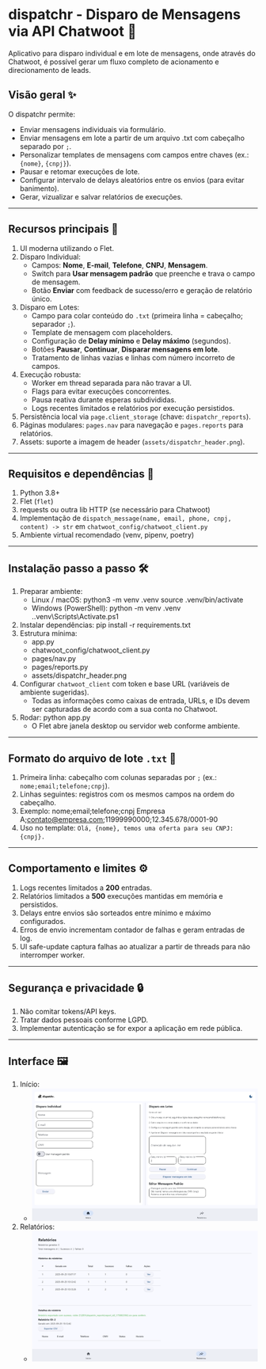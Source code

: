 # dispatchr - Disparo de Mensagens via API Chatwoot 🚀
Aplicativo para disparo individual e em lote de mensagens, onde através do Chatwoot, é possível gerar um fluxo completo de acionamento e direcionamento de leads.

## Visão geral ✨
O dispatchr permite:
- Enviar mensagens individuais via formulário.
- Enviar mensagens em lote a partir de um arquivo .txt com cabeçalho separado por `;`.
- Personalizar templates de mensagens com campos entre chaves (ex.: `{nome}`, `{cnpj}`).
- Pausar e retomar execuções de lote.
- Configurar intervalo de delays aleatórios entre os envios (para evitar banimento).
- Gerar, vizualizar e salvar relatórios de execuções.

---

## Recursos principais 🔧
1. UI moderna utilizando o Flet.  
2. Disparo Individual:
   - Campos: **Nome**, **E-mail**, **Telefone**, **CNPJ**, **Mensagem**.
   - Switch para **Usar mensagem padrão** que preenche e trava o campo de mensagem.
   - Botão **Enviar** com feedback de sucesso/erro e geração de relatório único.
3. Disparo em Lotes:
   - Campo para colar conteúdo do `.txt` (primeira linha = cabeçalho; separador `;`).
   - Template de mensagem com placeholders.
   - Configuração de **Delay mínimo** e **Delay máximo** (segundos).
   - Botões **Pausar**, **Continuar**, **Disparar mensagens em lote**.
   - Tratamento de linhas vazias e linhas com número incorreto de campos.
4. Execução robusta:
   - Worker em thread separada para não travar a UI.
   - Flags para evitar execuções concorrentes.
   - Pausa reativa durante esperas subdivididas.
   - Logs recentes limitados e relatórios por execução persistidos.
5. Persistência local via `page.client_storage` (chave: `dispatchr_reports`).  
6. Páginas modulares: `pages.nav` para navegação e `pages.reports` para relatórios.  
7. Assets: suporte a imagem de header (`assets/dispatchr_header.png`).

---

## Requisitos e dependências 🧩
1. Python 3.8+  
2. Flet (`flet`)  
3. requests ou outra lib HTTP (se necessário para Chatwoot)  
4. Implementação de `dispatch_message(name, email, phone, cnpj, content) -> str` em `chatwoot_config/chatwoot_client.py`  
5. Ambiente virtual recomendado (venv, pipenv, poetry)

---

## Instalação passo a passo 🛠️
1. Preparar ambiente:
   - Linux / macOS:
     python3 -m venv .venv
     source .venv/bin/activate
   - Windows (PowerShell):
     python -m venv .venv
     .\.venv\Scripts\Activate.ps1
2. Instalar dependências:
   pip install -r requirements.txt
3. Estrutura mínima:
   - app.py
   - chatwoot_config/chatwoot_client.py
   - pages/nav.py
   - pages/reports.py
   - assets/dispatchr_header.png
4. Configurar `chatwoot_client` com token e base URL (variáveis de ambiente sugeridas).
   - Todas as informações como caixas de entrada, URLs, e IDs devem ser capturadas de acordo com a sua conta no Chatwoot.
5. Rodar:
   python app.py
   - O Flet abre janela desktop ou servidor web conforme ambiente.

---

## Formato do arquivo de lote `.txt` 📄
1. Primeira linha: cabeçalho com colunas separadas por `;` (ex.: `nome;email;telefone;cnpj`).  
2. Linhas seguintes: registros com os mesmos campos na ordem do cabeçalho.  
3. Exemplo:
   nome;email;telefone;cnpj
   Empresa A;contato@empresa.com;11999990000;12.345.678/0001-90
4. Uso no template: `Olá, {nome}, temos uma oferta para seu CNPJ: {cnpj}.`

---

## Comportamento e limites ⚙️
1. Logs recentes limitados a **200** entradas.  
2. Relatórios limitados a **500** execuções mantidas em memória e persistidos.  
3. Delays entre envios são sorteados entre mínimo e máximo configurados.  
4. Erros de envio incrementam contador de falhas e geram entradas de log.  
5. UI safe-update captura falhas ao atualizar a partir de threads para não interromper worker.

---

## Segurança e privacidade 🔒
1. Não comitar tokens/API keys.  
2. Tratar dados pessoais conforme LGPD.  
3. Implementar autenticação se for expor a aplicação em rede pública.

---

## Interface 🖼️
1. Início:
   - ![Tela Principal](dispatchr/assets/dispatchr_home.png)
2. Relatórios:
   - ![Tela Principal](dispatchr/assets/dispatchr_reports.png)



